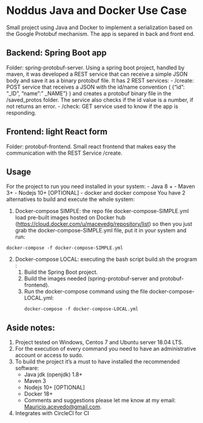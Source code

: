 # Noddus Java and Docker Use Case
Small project using Java and Docker to implement a serialization based on the Google Protobuf mechanism. The app is separed in back and front end.

## Backend: Spring Boot app
Folder: spring-protobuf-server. Using a spring boot project, handled by maven, it was developed a REST service that can receive a simple JSON body and save it as a binary protobuf file. It has 2 REST services:
    -	/create: POST service that receives a JSON with the id/name convention ( {“id”: “_ID”, “name”:” _NAME”} ) and creates a protobuf binary file in the /saved_protos folder. The service also checks if the id value is a number, if not returns an error.
    -	/check: GET service used to know if the app is responding.

## Frontend: light React form
Folder: protobuf-frontend. Small react frontend that makes easy the communication with the REST Service /create.

## Usage
For the project to run you need installed in your system:
    - Java 8 +
    - Maven 3+ 
    - Nodejs 10+ \[OPTIONAL\]
    - docker and docker compose
You have 2 alternatives to build and execute the whole system:
1. Docker-compose SIMPLE: the repo file docker-compose-SIMPLE.yml load pre-built images hosted on Docker hub (https://cloud.docker.com/u/macevedg/repository/list) so then you just grab the docker-compose-SIMPLE.yml file, put it in your system and run: 
```
docker-compose -f docker-compose-SIMPLE.yml
```

2. Docker-compose LOCAL: executing the bash script build.sh the program :
    1. Build the Spring Boot project.
    2. Build the images needed (spring-protobuf-server and protobuf-frontend).
    3. Run the docker-compose command using the file docker-compose-LOCAL.yml:
       ```
       docker-compose -f docker-compose-LOCAL.yml
       ```

## Aside notes:
1.	Project tested on Windows, Centos 7 and Ubuntu server 18.04 LTS.
2.	For the execution of every command you need to have an administrative account or access to sudo.
3.	To build the project it’s a must to have installed the recommended software:
    -   Java jdk (openjdk) 1.8+
    -	Maven 3
    -	Nodejs 10+ \[OPTIONAL\]
    -	Docker 18+
    -	Comments and suggestions please let me know at my email: Mauricio.acevedo@gmail.com.
4. Integrates with CircleCI for CI
